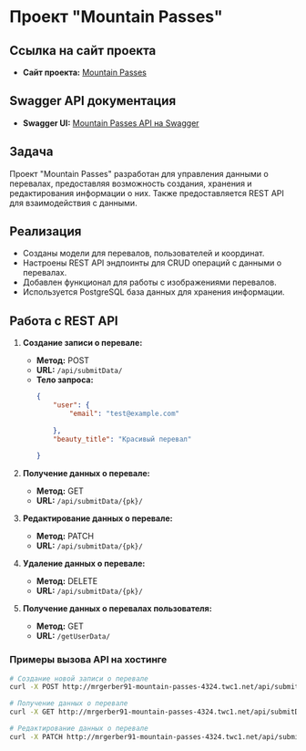 # Проект "Mountain Passes"

## Ссылка на сайт проекта
- **Сайт проекта:** [Mountain Passes](http://mrgerber91-mountain-passes-4324.twc1.net)

## Swagger API документация
- **Swagger UI:** [Mountain Passes API на Swagger](https://mrgerber91-mountain-passes-4324.twc1.net/swagger/)


## Задача
Проект "Mountain Passes" разработан для управления данными о перевалах, предоставляя возможность создания, хранения и редактирования информации о них. Также предоставляется REST API для взаимодействия с данными.

## Реализация
- Созданы модели для перевалов, пользователей и координат.
- Настроены REST API эндпоинты для CRUD операций с данными о перевалах.
- Добавлен функционал для работы с изображениями перевалов.
- Используется PostgreSQL база данных для хранения информации.

## Работа с REST API
1. **Создание записи о перевале:**
   - **Метод:** POST
   - **URL:** `/api/submitData/`
   - **Тело запроса:**
     ```json
     {
         "user": {
             "email": "test@example.com"
             
         },
         "beauty_title": "Красивый перевал"
         
     }
     ```
     
2. **Получение данных о перевале:**
   - **Метод:** GET
   - **URL:** `/api/submitData/{pk}/`

3. **Редактирование данных о перевале:**
   - **Метод:** PATCH
   - **URL:** `/api/submitData/{pk}/`

4. **Удаление данных о перевале:**
   - **Метод:** DELETE
   - **URL:** `/api/submitData/{pk}/`

5. **Получение данных о перевалах пользователя:**
   - **Метод:** GET
   - **URL:** `/getUserData/`

### Примеры вызова API на хостинге
```bash
# Создание новой записи о перевале
curl -X POST http://mrgerber91-mountain-passes-4324.twc1.net/api/submitData/ -H "Content-Type: application/json" -d '{"user": {"email": "test@example.com"}, "beauty_title": "Красивый перевал", ...}'

# Получение данных о перевале
curl -X GET http://mrgerber91-mountain-passes-4324.twc1.net/api/submitData/1/

# Редактирование данных о перевале
curl -X PATCH http://mrgerber91-mountain-passes-4324.twc1.net/api/submitData/1/ -H "Content-Type: application/json" -d '{"beauty_title": "Новый заголовок", ...}'

